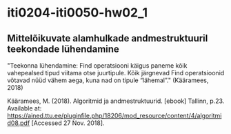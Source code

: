 # iti0204-iti0050-hw02_1

## Mittelõikuvate alamhulkade andmestruktuuril teekondade lühendamine

"Teekonna lühendamine: Find operatsiooni käigus
paneme kõik vahepealsed tipud viitama otse juurtipule.
Kõik järgnevad Find operatsioonid võtavad nüüd vähem
aega, kuna nad on tipule “lähemal”."
(Kääramees, 2018)

Kääramees, M. (2018). Algoritmid ja andmestruktuurid. [ebook] Tallinn, p.23. 
Available at: https://ained.ttu.ee/pluginfile.php/18206/mod_resource/content/4/algoritmid08.pdf [Accessed 27 Nov. 2018].